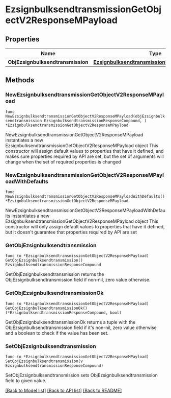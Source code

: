 # EzsignbulksendtransmissionGetObjectV2ResponseMPayload

## Properties

Name | Type | Description | Notes
------------ | ------------- | ------------- | -------------
**ObjEzsignbulksendtransmission** | [**EzsignbulksendtransmissionResponseCompound**](EzsignbulksendtransmissionResponseCompound.md) |  | 

## Methods

### NewEzsignbulksendtransmissionGetObjectV2ResponseMPayload

`func NewEzsignbulksendtransmissionGetObjectV2ResponseMPayload(objEzsignbulksendtransmission EzsignbulksendtransmissionResponseCompound, ) *EzsignbulksendtransmissionGetObjectV2ResponseMPayload`

NewEzsignbulksendtransmissionGetObjectV2ResponseMPayload instantiates a new EzsignbulksendtransmissionGetObjectV2ResponseMPayload object
This constructor will assign default values to properties that have it defined,
and makes sure properties required by API are set, but the set of arguments
will change when the set of required properties is changed

### NewEzsignbulksendtransmissionGetObjectV2ResponseMPayloadWithDefaults

`func NewEzsignbulksendtransmissionGetObjectV2ResponseMPayloadWithDefaults() *EzsignbulksendtransmissionGetObjectV2ResponseMPayload`

NewEzsignbulksendtransmissionGetObjectV2ResponseMPayloadWithDefaults instantiates a new EzsignbulksendtransmissionGetObjectV2ResponseMPayload object
This constructor will only assign default values to properties that have it defined,
but it doesn't guarantee that properties required by API are set

### GetObjEzsignbulksendtransmission

`func (o *EzsignbulksendtransmissionGetObjectV2ResponseMPayload) GetObjEzsignbulksendtransmission() EzsignbulksendtransmissionResponseCompound`

GetObjEzsignbulksendtransmission returns the ObjEzsignbulksendtransmission field if non-nil, zero value otherwise.

### GetObjEzsignbulksendtransmissionOk

`func (o *EzsignbulksendtransmissionGetObjectV2ResponseMPayload) GetObjEzsignbulksendtransmissionOk() (*EzsignbulksendtransmissionResponseCompound, bool)`

GetObjEzsignbulksendtransmissionOk returns a tuple with the ObjEzsignbulksendtransmission field if it's non-nil, zero value otherwise
and a boolean to check if the value has been set.

### SetObjEzsignbulksendtransmission

`func (o *EzsignbulksendtransmissionGetObjectV2ResponseMPayload) SetObjEzsignbulksendtransmission(v EzsignbulksendtransmissionResponseCompound)`

SetObjEzsignbulksendtransmission sets ObjEzsignbulksendtransmission field to given value.



[[Back to Model list]](../README.md#documentation-for-models) [[Back to API list]](../README.md#documentation-for-api-endpoints) [[Back to README]](../README.md)


